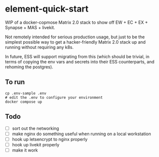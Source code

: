 # element-quick-start

WIP of a docker-copmose Matrix 2.0 stack to show off EW + EC + EX + Synapse + MAS + livekit.

Not remotely intended for serious production usage, but just to be the simplest possible way to get a
hacker-friendly Matrix 2.0 stack up and running without requiring any k8s.

In future, ESS will support migrating from this (which should be trivial, in terms of copying the env vars and secrets
into their ESS counterparts, and rehoming the postgres).

## To run

```
cp .env-sample .env
# edit the .env to configure your environment
docker compose up
```

## Todo

 * [ ] sort out the networking
 * [ ] make nginx do something useful when running on a local workstation
 * [ ] hook up letsencrypt to nginx properly
 * [ ] hook up livekit properly
 * [ ] make it work
